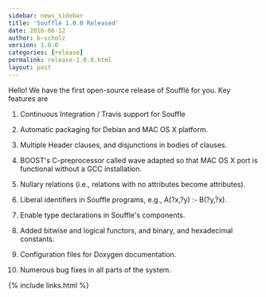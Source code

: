 ```yaml
---
sidebar: news_sidebar
title: 'Soufflé 1.0.0 Released'
date: 2016-06-12
author: b-scholz
version: 1.0.0
categories: [release]
permalink: release-1.0.0.html
layout: post
---
```

Hello! We have the first open-source release of Soufflé for you. Key features are

1. Continuous Integration / Travis support for Souffle 

2. Automatic packaging for Debian and MAC OS X platform. 

3. Multiple Header clauses, and disjunctions in bodies of clauses.

4. BOOST's C-preprocessor called wave adapted so that MAC OS X port is functional without a GCC installation. 

5. Nullary relations (i.e., relations with no attributes become attributes). 

6. Liberal identifiers in Souffle programs, e.g., A(?x,?y) :- B(?y,?x). 

7. Enable type declarations in Souffle's components.

8. Added bitwise and logical functors, and binary, and hexadecimal constants.

9. Configuration files for Doxygen documentation.

10. Numerous bug fixes in all parts of the system.

{% include links.html %}
